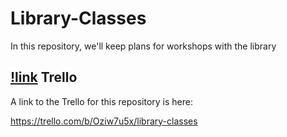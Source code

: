 Library-Classes
===============

In this repository, we'll keep plans for workshops with the library



## [!link](http://farm7.staticflickr.com/6230/6299670107_2d361c80f3_o.png) Trello
A link to the Trello for this repository is here:

https://trello.com/b/Oziw7u5x/library-classes
